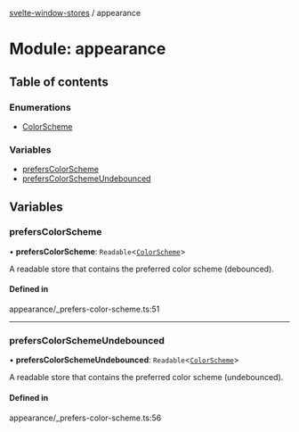 [svelte-window-stores](../README.md) / appearance

# Module: appearance

## Table of contents

### Enumerations

- [ColorScheme](../enums/appearance.ColorScheme.md)

### Variables

- [prefersColorScheme](appearance.md#preferscolorscheme)
- [prefersColorSchemeUndebounced](appearance.md#preferscolorschemeundebounced)

## Variables

### prefersColorScheme

• **prefersColorScheme**: `Readable`<[`ColorScheme`](../enums/appearance.ColorScheme.md)\>

A readable store that contains the preferred color scheme (debounced).

#### Defined in

appearance/_prefers-color-scheme.ts:51

___

### prefersColorSchemeUndebounced

• **prefersColorSchemeUndebounced**: `Readable`<[`ColorScheme`](../enums/appearance.ColorScheme.md)\>

A readable store that contains the preferred color scheme (undebounced).

#### Defined in

appearance/_prefers-color-scheme.ts:56
